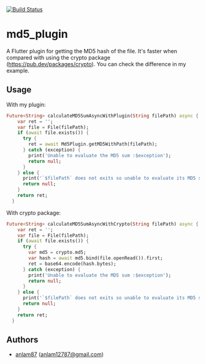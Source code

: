 [![Build Status](https://travis-ci.org/fluttervn/md5_plugin.svg?branch=master)](https://travis-ci.org/fluttervn/md5_plugin)
# md5_plugin

A Flutter plugin for getting the MD5 hash of the file. It's faster when compared with using the crypto package (https://pub.dev/packages/crypto).
You can check the difference in my example.

## Usage

With my plugin:
```dart
Future<String> calculateMD5SumAsyncWithPlugin(String filePath) async {
    var ret = '';
    var file = File(filePath);
    if (await file.exists()) {
      try {
        ret = await Md5Plugin.getMD5WithPath(filePath);
      } catch (exception) {
        print('Unable to evaluate the MD5 sum :$exception');
        return null;
      }
    } else {
      print('`$filePath` does not exits so unable to evaluate its MD5 sum.');
      return null;
    }
    return ret;
  }
```

With crypto package:
```dart
Future<String> calculateMD5SumAsyncWithCrypto(String filePath) async {
    var ret = '';
    var file = File(filePath);
    if (await file.exists()) {
      try {
        var md5 = crypto.md5;
        var hash = await md5.bind(file.openRead()).first;
        ret = base64.encode(hash.bytes);
      } catch (exception) {
        print('Unable to evaluate the MD5 sum :$exception');
        return null;
      }
    } else {
      print('`$filePath` does not exits so unable to evaluate its MD5 sum.');
      return null;
    }
    return ret;
  }
```
## Authors
- [anlam87](https://github.com/anlam87) (anlam12787@gmail.com)



